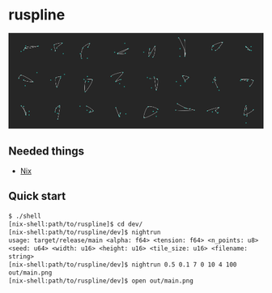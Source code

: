 # ruspline

![](cover.png)

Needed things
---
*   [Nix](https://nixos.org/nix/)

Quick start
---
```
$ ./shell
[nix-shell:path/to/ruspline]$ cd dev/
[nix-shell:path/to/ruspline/dev]$ nightrun
usage: target/release/main <alpha: f64> <tension: f64> <n_points: u8> <seed: u64> <width: u16> <height: u16> <tile_size: u16> <filename: string>
[nix-shell:path/to/ruspline/dev]$ nightrun 0.5 0.1 7 0 10 4 100 out/main.png
[nix-shell:path/to/ruspline/dev]$ open out/main.png
```
